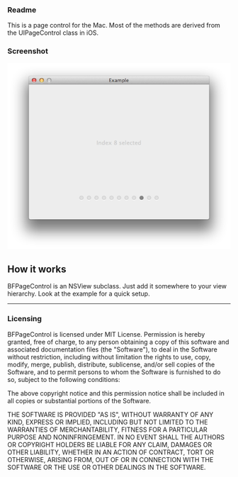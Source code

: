 ### Readme

This is a page control for the Mac. Most of the methods are derived from the UIPageControl class in iOS.

### Screenshot

![BFPageControl](https://github.com/bfolder/BFPageControl/raw/master/screenshot.png)

## How it works

BFPageControl is an NSView subclass. Just add it somewhere to your view hierarchy. Look at the example for a quick setup. 

---
### Licensing

BFPageControl is licensed under MIT License. 
Permission is hereby granted, free of charge, to any person obtaining a copy
of this software and associated documentation files (the "Software"), to deal
in the Software without restriction, including without limitation the rights
to use, copy, modify, merge, publish, distribute, sublicense, and/or sell
copies of the Software, and to permit persons to whom the Software is
furnished to do so, subject to the following conditions:

The above copyright notice and this permission notice shall be included in
all copies or substantial portions of the Software.

THE SOFTWARE IS PROVIDED "AS IS", WITHOUT WARRANTY OF ANY KIND, EXPRESS OR
IMPLIED, INCLUDING BUT NOT LIMITED TO THE WARRANTIES OF MERCHANTABILITY,
FITNESS FOR A PARTICULAR PURPOSE AND NONINFRINGEMENT. IN NO EVENT SHALL THE
AUTHORS OR COPYRIGHT HOLDERS BE LIABLE FOR ANY CLAIM, DAMAGES OR OTHER
LIABILITY, WHETHER IN AN ACTION OF CONTRACT, TORT OR OTHERWISE, ARISING FROM,
OUT OF OR IN CONNECTION WITH THE SOFTWARE OR THE USE OR OTHER DEALINGS IN
THE SOFTWARE.